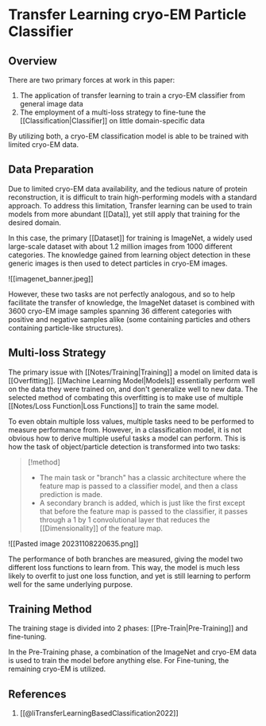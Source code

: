 # Transfer Learning cryo-EM Particle Classifier

## Overview

There are two primary forces at work in this paper:

1. The application of transfer learning to train a cryo-EM classifier from general image data
2. The employment of a multi-loss strategy to fine-tune the [[Classification|Classifier]] on little domain-specific data

By utilizing both, a cryo-EM classification model is able to be trained with limited cryo-EM data.

## Data Preparation

Due to limited cryo-EM data availability, and the tedious nature of protein reconstruction, it is difficult to train high-performing models with a standard approach. To address this limitation, Transfer learning can be used to train models from more abundant [[Data]], yet still apply that training for the desired domain.

In this case, the primary [[Dataset]] for training is ImageNet, a widely used large-scale dataset with about 1.2 million images from 1000 different categories. The knowledge gained from learning object detection in these generic images is then used to detect particles in cryo-EM images.

![[imagenet_banner.jpeg]]

However, these two tasks are not perfectly analogous, and so to help facilitate the transfer of knowledge, the ImageNet dataset is combined with 3600 cryo-EM image samples spanning 36 different categories with positive and negative samples alike (some containing particles and others containing particle-like structures).

## Multi-loss Strategy

The primary issue with [[Notes/Training|Training]] a model on limited data is [[Overfitting]]. [[Machine Learning Model|Models]] essentially perform well on the data they were trained on, and don't generalize well to new data. The selected method of combating this overfitting is to make use of multiple [[Notes/Loss Function|Loss Functions]] to train the same model.

To even obtain multiple loss values, multiple tasks need to be performed to measure performance from. However, in a classification model, it is not obvious how to derive multiple useful tasks a model can perform. This is how the task of object/particle detection is transformed into two tasks:

>[!method] 
> - The main task or "branch" has a classic architecture where the feature map is passed to a classifier model, and then a class prediction is made.
> - A secondary branch is added, which is just like the first except that before the feature map is passed to the classifier, it passes through a 1 by 1 convolutional layer that reduces the [[Dimensionality]] of the feature map.

![[Pasted image 20231108220635.png]]

The performance of both branches are measured, giving the model two different loss functions to learn from. This way, the model is much less likely to overfit to just one loss function, and yet is still learning to perform well for the same underlying purpose.

## Training Method

The training stage is divided into 2 phases: [[Pre-Train|Pre-Training]] and fine-tuning.

In the Pre-Training phase, a combination of the ImageNet and cryo-EM data is used to train the model before anything else. For Fine-tuning, the remaining cryo-EM is utilized.

## References
1. [[@liTransferLearningBasedClassification2022]]